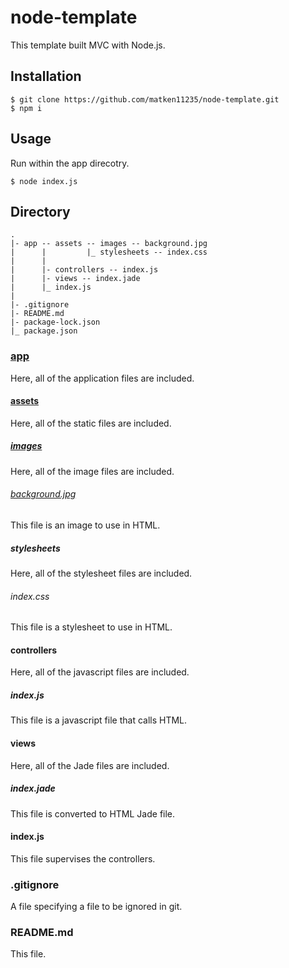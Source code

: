 # node-template

This template built MVC with Node.js.

## Installation

```
$ git clone https://github.com/matken11235/node-template.git
$ npm i
```

## Usage

Run within the app direcotry.

```
$ node index.js
```

## Directory

```
.
|- app -- assets -- images -- background.jpg
|      |         |_ stylesheets -- index.css
|      |
|      |- controllers -- index.js
|      |- views -- index.jade
|      |_ index.js
|
|- .gitignore
|- README.md
|- package-lock.json
|_ package.json
```

### [app](./app/)
Here, all of the application files are included.

#### [assets](./app/assets/)
Here, all of the static files are included.

##### [images](./app/assets/images/)
Here, all of the image files are included.

###### [background.jpg](./app/assets/images/background.jpg)
This file is an image to use in HTML.

##### stylesheets
Here, all of the stylesheet files are included.

###### index.css
This file is a stylesheet to use in HTML.

#### controllers
Here, all of the javascript files are included.

##### index.js
This file is a javascript file that calls HTML.

#### views
Here, all of the Jade files are included.

##### index.jade
This file is converted to HTML Jade file.

#### index.js
This file supervises the controllers.

### .gitignore
A file specifying a file to be ignored in git.

### README.md
This file.

### 